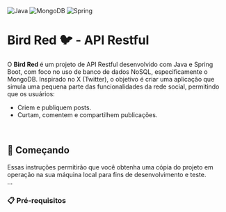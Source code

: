 ![Java](https://img.shields.io/badge/java-%23ED8B00.svg?style=for-the-badge&logo=openjdk&logoColor=white)
![MongoDB](https://img.shields.io/badge/MongoDB-%234ea94b.svg?style=for-the-badge&logo=mongodb&logoColor=white) 
![Spring](https://img.shields.io/badge/spring-%236DB33F.svg?style=for-the-badge&logo=spring&logoColor=white)

<h1>Bird Red 🐦 - API Restful</h1>
<p> O <strong> Bird Red </strong> é um projeto de API Restful desenvolvido com Java e Spring Boot, com foco no uso de banco de dados NoSQL, especificamente o MongoDB. Inspirado no X (Twitter), 
  o objetivo é criar uma aplicação que simula uma pequena parte das funcionalidades da rede social, permitindo que os usuários:
  <ul>
    <li> Criem e publiquem posts. </li>
    <li> Curtam, comentem e compartilhem publicações. </li>
  </ul>
</p>

<br>
<h2> 🚀 Começando </h2>
<p> 
Essas instruções permitirão que você obtenha uma cópia do projeto em operação na sua máquina local para fins de desenvolvimento e teste.
  <br>
...
</p>

<h3>📋 Pré-requisitos </h3>
<p> 

</p>
